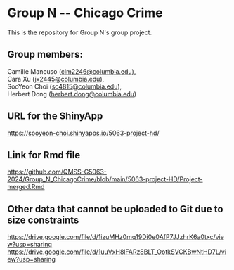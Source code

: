 # Group N -- Chicago Crime
This is the repository for Group N's group project.
## Group members:
Camille Mancuso (clm2246@columbia.edu),   
Cara Xu (jx2445@columbia.edu),   
SooYeon Choi (sc4815@columbia.edu),   
Herbert Dong (herbert.dong@columbia.edu) 
## URL for the ShinyApp
https://sooyeon-choi.shinyapps.io/5063-project-hd/
## Link for Rmd file
https://github.com/QMSS-G5063-2024/Group_N_ChicagoCrime/blob/main/5063-project-HD/Project-merged.Rmd
## Other data that cannot be uploaded to Git due to size constraints
https://drive.google.com/file/d/1izuMHz0mq19Di0e0AfP7JJzhrK6a0txc/view?usp=sharing
https://drive.google.com/file/d/1uuVxH8lFARz8BLT_OotkSVCKBwNtHD7L/view?usp=sharing
